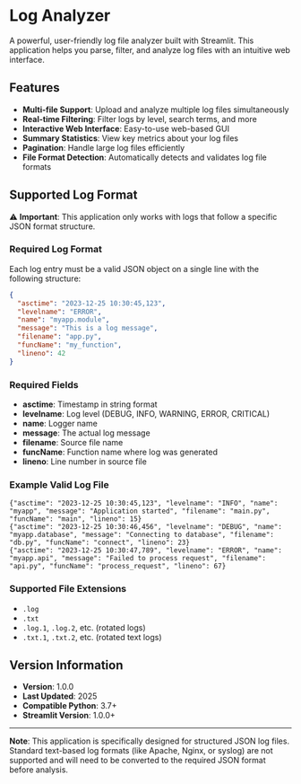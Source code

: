 # Log Analyzer

A powerful, user-friendly log file analyzer built with Streamlit. This application helps you parse, filter, and analyze log files with an intuitive web interface.

## Features

- **Multi-file Support**: Upload and analyze multiple log files simultaneously
- **Real-time Filtering**: Filter logs by level, search terms, and more
- **Interactive Web Interface**: Easy-to-use web-based GUI
- **Summary Statistics**: View key metrics about your log files
- **Pagination**: Handle large log files efficiently
- **File Format Detection**: Automatically detects and validates log file formats

## Supported Log Format

⚠️ **Important**: This application only works with logs that follow a specific JSON format structure.

### Required Log Format

Each log entry must be a valid JSON object on a single line with the following structure:

```json
{
  "asctime": "2023-12-25 10:30:45,123",
  "levelname": "ERROR",
  "name": "myapp.module",
  "message": "This is a log message",
  "filename": "app.py",
  "funcName": "my_function",
  "lineno": 42
}
```

### Required Fields

- **asctime**: Timestamp in string format
- **levelname**: Log level (DEBUG, INFO, WARNING, ERROR, CRITICAL)
- **name**: Logger name
- **message**: The actual log message
- **filename**: Source file name
- **funcName**: Function name where log was generated
- **lineno**: Line number in source file

### Example Valid Log File

```
{"asctime": "2023-12-25 10:30:45,123", "levelname": "INFO", "name": "myapp", "message": "Application started", "filename": "main.py", "funcName": "main", "lineno": 15}
{"asctime": "2023-12-25 10:30:46,456", "levelname": "DEBUG", "name": "myapp.database", "message": "Connecting to database", "filename": "db.py", "funcName": "connect", "lineno": 23}
{"asctime": "2023-12-25 10:30:47,789", "levelname": "ERROR", "name": "myapp.api", "message": "Failed to process request", "filename": "api.py", "funcName": "process_request", "lineno": 67}
```

### Supported File Extensions

- `.log`
- `.txt`
- `.log.1`, `.log.2`, etc. (rotated logs)
- `.txt.1`, `.txt.2`, etc. (rotated text logs)

## Version Information

- **Version**: 1.0.0
- **Last Updated**: 2025
- **Compatible Python**: 3.7+
- **Streamlit Version**: 1.0.0+

---

**Note**: This application is specifically designed for structured JSON log files. Standard text-based log formats (like Apache, Nginx, or syslog) are not supported and will need to be converted to the required JSON format before analysis.
